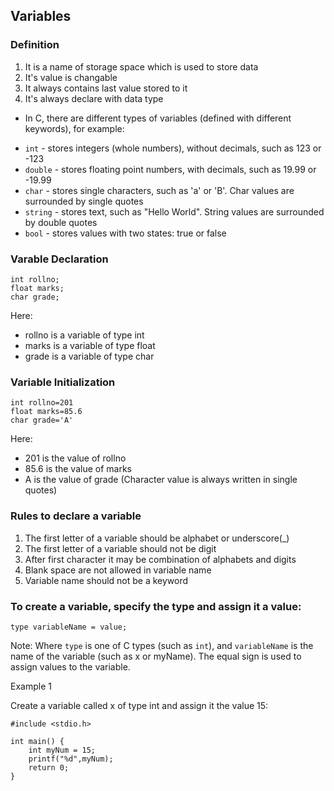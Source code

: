 ## Variables

### Definition
1. It is a name of storage space which is used to store data
2. It's value is changable
3. It always contains last value stored to it
4. It's always declare with data type

- In C, there are different types of variables (defined with different keywords), for example:

* `int` - stores integers (whole numbers), without decimals, such as 123 or -123
* `double` - stores floating point numbers, with decimals, such as 19.99 or -19.99
* `char` - stores single characters, such as 'a' or 'B'. Char values are surrounded by single quotes
* `string` - stores text, such as "Hello World". String values are surrounded by double quotes
* `bool` - stores values with two states: true or false

### Varable Declaration

```
int rollno;
float marks;
char grade;

```

Here:
- rollno is a variable of type int
- marks is a variable of type float
-  grade is a variable of type char

### Variable Initialization

```
int rollno=201
float marks=85.6
char grade='A'

```

Here:
- 201 is the value of rollno
- 85.6 is the value of marks
- A is the value of grade (Character value is always written in single quotes)

### Rules to declare a variable
1. The first letter of a variable should be alphabet or underscore(_)
2. The first letter of a variable should not be digit
3. After first character it may be combination of alphabets and digits
4. Blank space are not allowed in variable name 
5. Variable name should not be a keyword 


### To create a variable, specify the type and assign it a value:

`type variableName = value;`

Note: Where `type` is one of C types (such as `int`), and `variableName` is the name of the variable (such as x or myName). The equal sign is used to assign values to the variable.

Example 1

Create a variable called x of type int and assign it the value 15:
```
#include <stdio.h>

int main() {
	int myNum = 15;
	printf("%d",myNum);
	return 0;
}
```